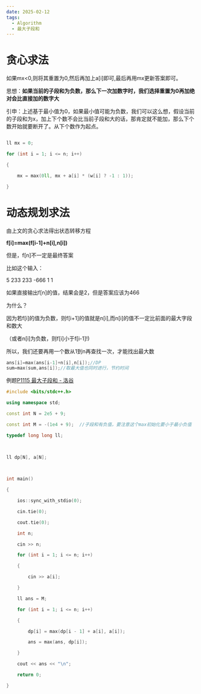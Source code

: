 ```yaml
---
date: 2025-02-12
tags:
  - Algorithm
  - 最大子段和
---
```

# 贪心求法

如果mx<0,则将其重置为0,然后再加上a[i]即可,最后再用mx更新答案即可。

思想：**如果当前的子段和为负数，那么下一次加数字时，我们选择重置为0再加绝对会比直接加的数字大**

引申：上述基于最小值为0，如果最小值可能为负数，我们可以这么想，假设当前的子段和为x，加上下个数不会比当前子段和大的话，那肯定就不能加，那么下个数开始就要断开了。从下个数作为起点。

```cpp

ll mx = 0;

for (int i = 1; i <= n; i++)

{

    mx = max(0ll, mx + a[i] * (w[i] ? -1 : 1));

}

```

# 动态规划求法

由上文的贪心求法得出状态转移方程

**f[i]=max(f[i-1]+n[i],n[i])**

但是，f[n]不一定是最终答案

比如这个输入：

5 233 233 -666 1 1

如果直接输出f[n]的值，结果会是2，但是答案应该为466

为什么？

因为若f[i]的值为负数，则f[i+1]的值就是n[i],而n[i]的值不一定比前面的最大字段和数大

（或者n[i]为负数，则f[i]小于f[i-1]!)

所以，我们还要再用一个数从1到n再查找一次，才能找出最大数

```cpp
ans[i]=max(ans[i-1]+n[i],n[i]);//DP 
sum=max(sum,ans[i]);//取最大值也同时进行，节约时间
```


例题[P1115 最大子段和 - 洛谷](https://www.luogu.com.cn/problem/P1115)

```cpp
#include <bits/stdc++.h>

using namespace std;

const int N = 2e5 + 9;

const int M = -(1e4 + 9);  //子段和有负值，要注意这个max初始化要小于最小负值

typedef long long ll;

  

ll dp[N], a[N];

  

int main()

{

    ios::sync_with_stdio(0);

    cin.tie(0);

    cout.tie(0);

    int n;

    cin >> n;

    for (int i = 1; i <= n; i++)

    {

        cin >> a[i];

    }

    ll ans = M;

    for (int i = 1; i <= n; i++)

    {

        dp[i] = max(dp[i - 1] + a[i], a[i]);

        ans = max(ans, dp[i]); 

    }

    cout << ans << "\n";

    return 0;

}
```